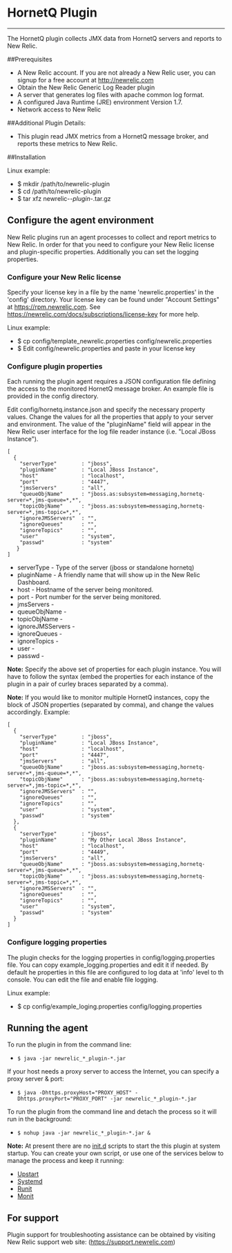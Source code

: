 HornetQ Plugin
==========================================================
- - -
The HornetQ plugin collects JMX data from HornetQ servers and reports to New Relic.


##Prerequisites

*    A New Relic account. If you are not already a New Relic user, you can signup for a free account at http://newrelic.com
*    Obtain the New Relic Generic Log Reader plugin
*    A server that generates log files with apache common log format.
*    A configured Java Runtime (JRE) environment Version 1.7.
*    Network access to New Relic


##Additional Plugin Details:

*	This plugin read JMX metrics from a HornetQ message broker, and reports these metrics to New Relic.


##Installation

Linux example:

*    $ mkdir /path/to/newrelic-plugin
*    $ cd /path/to/newrelic-plugin
*    $ tar xfz newrelic-*-plugin-*.tar.gz
   


## Configure the agent environment
New Relic plugins run an agent processes to collect and report metrics to New Relic. In order for that you need to configure your New Relic license and plugin-specific properties. Additionally you can set the logging properties.


### Configure your New Relic license
Specify your license key in a file by the name 'newrelic.properties' in the 'config' directory.
Your license key can be found under "Account Settings" at https://rpm.newrelic.com. See https://newrelic.com/docs/subscriptions/license-key for more help.

Linux example:

*    $ cp config/template_newrelic.properties config/newrelic.properties
*    $ Edit config/newrelic.properties and paste in your license key

### Configure plugin properties
Each running the plugin agent requires a JSON configuration file defining the access to the monitored HornetQ message broker. An example file is provided in the config directory.

Edit config/hornetq.instance.json and specify the necessary property values. Change the values for all the properties that apply to your server and environment. The value of the "pluginName" field will appear in the New Relic user interface for the log file reader instance (i.e. "Local JBoss Instance"). 

    [
      {
    	"serverType" 		: "jboss",
		"pluginName" 		: "Local JBoss Instance",
		"host"   			: "localhost",
		"port"   			: "4447",
		"jmsServers" 		: "all",
		"queueObjName" 		: "jboss.as:subsystem=messaging,hornetq-server=*,jms-queue=*,*",
		"topicObjName" 		: "jboss.as:subsystem=messaging,hornetq-server=*,jms-topic=*,*",
		"ignoreJMSServers" 	: "",
		"ignoreQueues" 		: "",
		"ignoreTopics" 		: "",
		"user"   			: "system",
		"passwd" 			: "system"
       }
    ]

  * serverType			- Type of the server (jboss or standalone hornetq)
  * pluginName			- A friendly name that will show up in the New Relic Dashboard.
  * host 				- Hostname of the server being monitored.
  * port 				- Port number for the server being monitored.
  * jmsServers 			- 
  * queueObjName 		- 
  * topicObjName 		- 
  * ignoreJMSServers 	- 
  * ignoreQueues 		- 
  * ignoreTopics 		- 
  * user 				- 
  * passwd 				- 

**Note:** Specify the above set of properties for each plugin instance. You will have to follow the syntax (embed the properties for each instance of the plugin in a pair of curley braces separated by a comma).

**Note:** If you would like to monitor multiple HornetQ instances, copy the block of JSON properties (separated by comma), and change the values accordingly. Example:

    [
      {
    	"serverType" 		: "jboss",
		"pluginName" 		: "Local JBoss Instance",
		"host"   			: "localhost",
		"port"   			: "4447",
		"jmsServers" 		: "all",
		"queueObjName" 		: "jboss.as:subsystem=messaging,hornetq-server=*,jms-queue=*,*",
		"topicObjName" 		: "jboss.as:subsystem=messaging,hornetq-server=*,jms-topic=*,*",
		"ignoreJMSServers" 	: "",
		"ignoreQueues" 		: "",
		"ignoreTopics" 		: "",
		"user"   			: "system",
		"passwd" 			: "system"
      },
      {
    	"serverType" 		: "jboss",
		"pluginName" 		: "My Other Local JBoss Instance",
		"host"   			: "localhost",
		"port"   			: "4449",
		"jmsServers" 		: "all",
		"queueObjName" 		: "jboss.as:subsystem=messaging,hornetq-server=*,jms-queue=*,*",
		"topicObjName" 		: "jboss.as:subsystem=messaging,hornetq-server=*,jms-topic=*,*",
		"ignoreJMSServers" 	: "",
		"ignoreQueues" 		: "",
		"ignoreTopics" 		: "",
		"user"   			: "system",
		"passwd" 			: "system"
      }
    ]


### Configure logging properties
The plugin checks for the logging properties in config/logging.properties file. You can copy example_logging.properties and edit it if needed. By default he properties in this file are configured to log data at 'info' level to th console. You can edit the file and enable file logging.

Linux example:

*    $ cp config/example_loging.properties config/logging.properties


## Running the agent
To run the plugin in from the command line: 

*    `$ java -jar newrelic_*_plugin-*.jar`

If your host needs a proxy server to access the Internet, you can specify a proxy server & port: 

*    `$ java -Dhttps.proxyHost="PROXY_HOST" -Dhttps.proxyPort="PROXY_PORT" -jar newrelic_*_plugin-*.jar`

To run the plugin from the command line and detach the process so it will run in the background:

*    `$ nohup java -jar newrelic_*_plugin-*.jar &`

**Note:** At present there are no [init.d](http://en.wikipedia.org/wiki/Init) scripts to start the this plugin at system startup. You can create your own script, or use one of the services below to manage the process and keep it running:

*    [Upstart](http://upstart.ubuntu.com/)
*    [Systemd](http://www.freedesktop.org/wiki/Software/systemd/)
*    [Runit](http://smarden.org/runit/)
*    [Monit](http://mmonit.com/monit/)

## For support
Plugin support for troubleshooting assistance can be obtained by visiting New Relic support web site: (https://support.newrelic.com)

